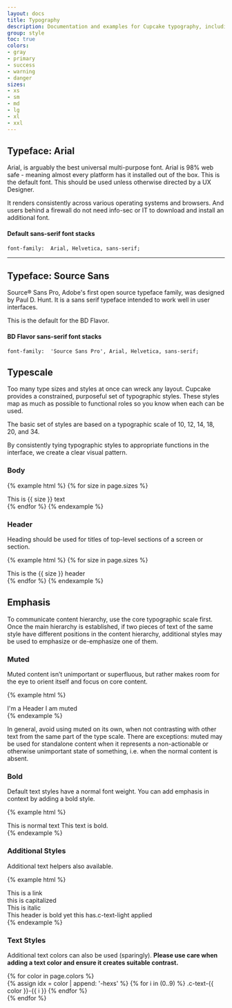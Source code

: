 ```yaml
---
layout: docs
title: Typography
description: Documentation and examples for Cupcake typography, including global settings, headings, body text, lists, and more.
group: style
toc: true
colors:
- gray
- primary
- success
- warning
- danger
sizes:
- xs
- sm
- md
- lg
- xl
- xxl
---
```


## Typeface: Arial

Arial, is arguably the best universal multi-purpose font. Arial is 98% web safe - meaning almost every platform has it installed out of the box. This is the default font. This should be used unless otherwise directed by a UX Designer.

It renders consistently across various operating systems and browsers. And users behind a firewall do not need info-sec or IT to download and install an additional font.

#### Default sans-serif font stacks

```font-family:  Arial, Helvetica, sans-serif;```

---

## Typeface: Source Sans

Source® Sans Pro, Adobe's first open source typeface family, was designed by Paul D. Hunt. It is a sans serif typeface intended to work well in user interfaces.

This is the default for the BD Flavor.

#### BD Flavor sans-serif font stacks

```font-family:  'Source Sans Pro', Arial, Helvetica, sans-serif;```


## Typescale

Too many type sizes and styles at once can wreck any layout. Cupcake provides a constrained, purposeful set of typographic styles. These styles map as much as possible to functional roles so you know when each can be used.

The basic set of styles are based on a typographic scale of 10, 12, 14, 18, 20, and 34.

By consistently tying typographic styles to appropriate functions in the interface, we create a clear visual pattern.


### Body

{% example html %}
{% for size in page.sizes %}
<div class="c-text-{{ size }}">This is {{ size }} text</div>{% endfor %}
{% endexample %}

### Header

Heading should be used for titles of top-level sections of a screen or section.

{% example html %}
{% for size in page.sizes %}
<div class="c-header-{{ size }}">This is the {{ size }} header</div>{% endfor %}
{% endexample %}


## Emphasis

To communicate content hierarchy, use the core typographic scale first. Once the main hierarchy is established, if two pieces of text of the same style have different positions in the content hierarchy, additional styles may be used to emphasize or de-emphasize one of them. 


### Muted
Muted content isn’t unimportant or superfluous, but rather makes room for the eye to orient itself and focus on core content.

{% example html %}
<div class="c-header-lg">I'm a Header <span class="c-text-muted"> I am muted</span></div>
{% endexample %}

In general, avoid using muted on its own, when not contrasting with other text from the same part of the type scale. There are exceptions: muted may be used for standalone content when it represents a non-actionable or otherwise unimportant state of something, i.e. when the normal content is absent.


### Bold

Default text styles have a normal font weight. You can add emphasis in context by adding a bold style.

{% example html %}
<div class="c-text-lg">This is normal text<span class="c-text-bold"> This text is bold.</span></div>
{% endexample %}


### Additional Styles

Additional text helpers also available.

{% example html %}
<div class="c-text-lg c-a">This is a link</div>
<div class="c-text-lg c-text-capitalize">this is capitalized</div>
<div class="c-text-lg c-text-italic">This is italic</div>
<div class="c-header-xs">This header is bold <span class="c-text-light">yet this has.c-text-light applied</span>
</div>
{% endexample %}

### Text Styles

Additional text colors can also be used (sparingly). **Please use care when adding a text color and ensure it creates suitable contrast.**

<section>
  {% for color in page.colors %}
  <div class="c-d-inline-block">
    <span class="c-d-block c-m-md">
      {% assign idx = color | append: '-hexs' %} {% for i in (0..9) %}
      <span class="c-d-block c-text-{{ color }}-{{ i }}">.c-text-{{ color }}-{{ i }}</span>
      {% endfor %}
    </span>
  </div>
  {% endfor %}
</section>
